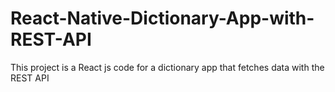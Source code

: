 # React-Native-Dictionary-App-with-REST-API
This project is a React js code for a dictionary app that fetches data with the REST API
